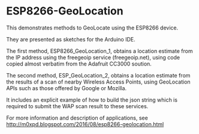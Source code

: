 # ESP8266-GeoLocation
This demonstrates methods to GeoLocate using the ESP8266 device. 

They are presented as sketches for the Arduino IDE.

The first method, ESP8266_GeoLocation_1, obtains a location estimate from the IP address using the freegeoip service (freegeoip.net), 
using code copied almost verbatim from the Adafruit CC3000 soution.

The second method, ESP_GeoLocation_2, obtains a location estimate from the results of a scan of nearby Wireless Access Points, 
using GeoLocation APIs such as those offered by Google or Mozilla. 

It includes an explicit example of how to build the json string which is required to submit the WAP scan result to these services.

For more information and description of applications, see http://m0xpd.blogspot.com/2016/08/esp8266-geolocation.html

